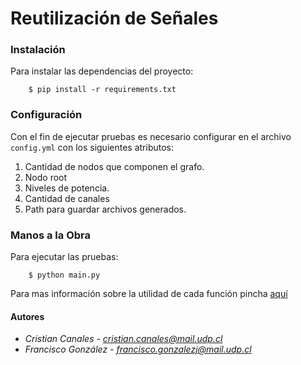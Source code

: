 # Reutilización de Señales 

### Instalación

Para instalar las dependencias del proyecto:

```
    $ pip install -r requirements.txt
```

### Configuración
Con el fin de ejecutar pruebas es necesario configurar en el archivo `config.yml` con los siguientes atributos:

1. Cantidad de nodos que componen el grafo.
2. Nodo root
3. Niveles de potencia.
4. Cantidad de canales
5. Path para guardar archivos generados.

### Manos a la Obra
Para ejecutar las pruebas:

```
    $ python main.py
```

Para mas información sobre la utilidad de cada función pincha [aquí](https://github.com/ccanalesb/PracticaIot/blob/master/Reutilizaci_n_de_Frecuencias%20Explicaci%C3%B3n.pdf)

#### Autores
* *Cristian Canales - cristian.canales@mail.udp.cl* 
* *Francisco González - francisco.gonzalezj@mail.udp.cl*
